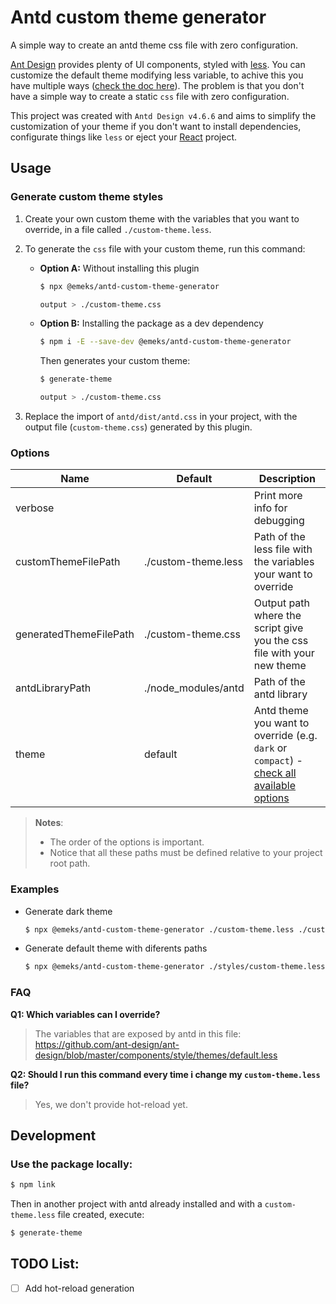 # Antd custom theme generator

A simple way to create an antd theme css file with zero configuration.

[Ant Design](https://ant.design/) provides plenty of UI components, styled with [less](http://lesscss.org/). You can customize the default theme modifying less variable, to achive this you have multiple ways ([check the doc here](https://ant.design/docs/react/customize-theme)). The problem is that you don't have a simple way to create a static `css` file with zero configuration.

This project was created with `Antd Design v4.6.6` and aims to simplify the customization of your theme if you don't want to install dependencies, configurate things like `less` or eject your [React](reactjs.org) project.

## Usage

### Generate custom theme styles

1. Create your own custom theme with the variables that you want to override, in a file called `./custom-theme.less`.

2. To generate the `css` file with your custom theme, run this command:

   - **Option A:** Without installing this plugin

     ```sh
     $ npx @emeks/antd-custom-theme-generator

     output > ./custom-theme.css
     ```

   - **Option B:** Installing the package as a dev dependency

     ```sh
     $ npm i -E --save-dev @emeks/antd-custom-theme-generator
     ```

     Then generates your custom theme:

     ```sh
     $ generate-theme

     output > ./custom-theme.css
     ```

3. Replace the import of `antd/dist/antd.css` in your project, with the output file (`custom-theme.css`) generated by this plugin.

### Options

| Name                   | Default             | Description                                                                                                                                                              |
| ---------------------- | ------------------- | ------------------------------------------------------------------------------------------------------------------------------------------------------------------------ |
| verbose                |                     | Print more info for debugging                                                                                                                                            |
| customThemeFilePath    | ./custom-theme.less | Path of the less file with the variables your want to override                                                                                                           |
| generatedThemeFilePath | ./custom-theme.css  | Output path where the script give you the css file with your new theme                                                                                                   |
| antdLibraryPath        | ./node_modules/antd | Path of the antd library                                                                                                                                                 |
| theme                  | default             | Antd theme you want to override (e.g. `dark` or `compact`) - [check all available options](https://github.com/ant-design/ant-design/tree/master/components/style/themes) |

> **Notes**:
>
> - The order of the options is important.
> - Notice that all these paths must be defined relative to your project root path.

### Examples

- Generate dark theme

  ```sh
  $ npx @emeks/antd-custom-theme-generator ./custom-theme.less ./custom-theme.css ./node_modules/antd dark
  ```

- Generate default theme with diferents paths
  ```sh
  $ npx @emeks/antd-custom-theme-generator ./styles/custom-theme.less ./styles/custom-theme.css
  ```

### FAQ

**Q1: Which variables can I override?**

> The variables that are exposed by antd in this file: https://github.com/ant-design/ant-design/blob/master/components/style/themes/default.less

**Q2: Should I run this command every time i change my `custom-theme.less` file?**

> Yes, we don't provide hot-reload yet.

## Development

### Use the package locally:

```sh
$ npm link
```

Then in another project with antd already installed and with a `custom-theme.less` file created, execute:

```sh
$ generate-theme
```

## TODO List:

- [ ] Add hot-reload generation
